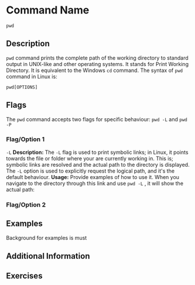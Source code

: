# Command Name
`pwd`
## Description
`pwd` command prints the complete path of the working directory to standard output in UNIX-like and other operating systems. It stands for Print Working Directory. It is equivalent to the Windows `cd` command.
The syntax of `pwd` command in Linux is:
```shell
pwd[OPTIONS]
```
## Flags
The `pwd` command accepts two flags for specific behaviour:
`pwd -L` and `pwd -P`
### Flag/Option 1
`-L`
**Description:** 
The `-L` flag is used to print symbolic links; in Linux, it points towards the file or folder where your are currently working in. This is; symbolic links are resolved and the actual path to the directory is displayed. The `-L` option is used to explicitly request the logical path, and it's the default behaviour.
**Usage:** Provide examples of how to use it.
When you navigate to the directory through this link and use `pwd -L` , it will show the actual path:

### Flag/Option 2

## Examples

Background for examples is must

## Additional Information

## Exercises
